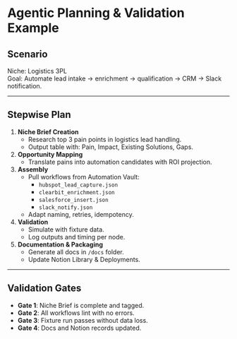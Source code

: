 # Agentic Planning & Validation Example

## Scenario
Niche: Logistics 3PL  
Goal: Automate lead intake → enrichment → qualification → CRM → Slack notification.

---

## Stepwise Plan
1. **Niche Brief Creation**
   - Research top 3 pain points in logistics lead handling.
   - Output table with: Pain, Impact, Existing Solutions, Gaps.
2. **Opportunity Mapping**
   - Translate pains into automation candidates with ROI projection.
3. **Assembly**
   - Pull workflows from Automation Vault:
     - `hubspot_lead_capture.json`
     - `clearbit_enrichment.json`
     - `salesforce_insert.json`
     - `slack_notify.json`
   - Adapt naming, retries, idempotency.
4. **Validation**
   - Simulate with fixture data.
   - Log outputs and timing per node.
5. **Documentation & Packaging**
   - Generate all docs in `/docs` folder.
   - Update Notion Library & Deployments.

---

## Validation Gates
- **Gate 1**: Niche Brief is complete and tagged.
- **Gate 2**: All workflows lint with no errors.
- **Gate 3**: Fixture run passes without data loss.
- **Gate 4**: Docs and Notion records updated.